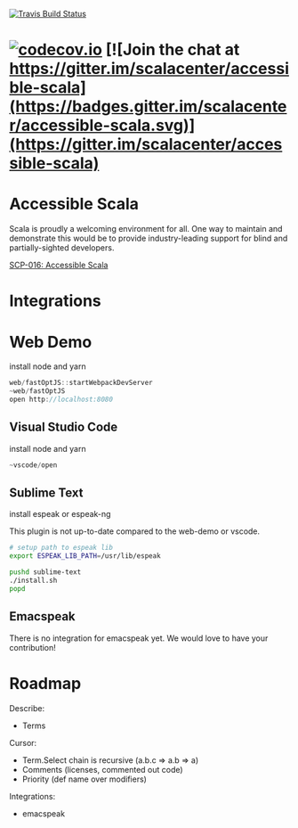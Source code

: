 [![Travis Build Status](https://travis-ci.org/scalacenter/accessible-scala.svg?branch=master)](https://travis-ci.org/scalacenter/accessible-scala)
<!-- [![AppVeyor Build status](https://ci.appveyor.com/api/projects/status/u7o2296k904lnwyc/branch/master?svg=true)](https://ci.appveyor.com/project/scalacenter/accessible-scala/branch/master) -->
[![codecov.io](http://codecov.io/github/scalacenter/accessible-scala/coverage.svg?branch=master)](http://codecov.io/github/scalacenter/accessible-scala?branch=master)
[![Join the chat at https://gitter.im/scalacenter/accessible-scala](https://badges.gitter.im/scalacenter/accessible-scala.svg)](https://gitter.im/scalacenter/accessible-scala)
========

# Accessible Scala

Scala is proudly a welcoming environment for all. One way to maintain and demonstrate this would be to provide industry-leading support for blind and partially-sighted developers.

[SCP-016: Accessible Scala](https://github.com/scalacenter/advisoryboard/blob/master/proposals/016-verbal-descriptions.md)

# Integrations

# Web Demo

install node and yarn

```scala
web/fastOptJS::startWebpackDevServer
~web/fastOptJS
open http://localhost:8080
```

## Visual Studio Code

install node and yarn

```scala
~vscode/open
```

## Sublime Text

install espeak or espeak-ng

This plugin is not up-to-date compared to the web-demo or vscode.

```bash
# setup path to espeak lib
export ESPEAK_LIB_PATH=/usr/lib/espeak

pushd sublime-text
./install.sh
popd
```

## Emacspeak

There is no integration for emacspeak yet. We would love to have your contribution!

# Roadmap

Describe:

* Terms

Cursor:

* Term.Select chain is recursive (a.b.c => a.b => a)
* Comments (licenses, commented out code)
* Priority (def name over modifiers)

Integrations:

* emacspeak
